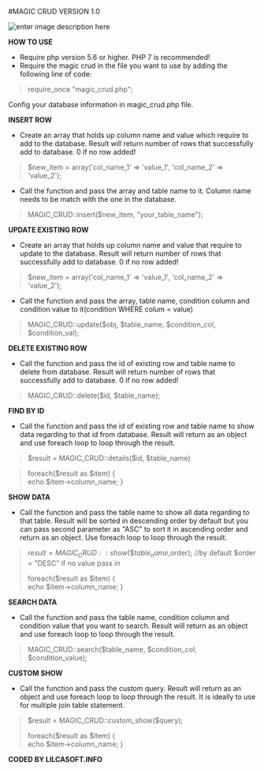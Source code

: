 #MAGIC CRUD VERSION 1.0

![enter image description here](https://i.pinimg.com/originals/9e/70/23/9e702332666f07618880611dd502fc9e.png)

**HOW TO USE**
- Require php version 5.6 or higher. PHP 7 is recommended!
- Require the magic crud  in the file you want to use by adding the following line of code:

>  require_once "magic_crud.php";

Config your database information in magic_crud.php file.


**INSERT ROW**

- Create an array that holds up column name and value which require to add to the database. Result will return number of rows that successfully add to database. 0 if no row added!

> \$new_item = array('col_name_1' => 'value_1', 	   'col_name_2' => 'value_2');

- Call the function and pass the array and table name to it. Column name needs to be match with the one in the database.

> MAGIC_CRUD::insert(\$new_item, "your_table_name");


**UPDATE EXISTING ROW**

- Create an array that holds up column name and value that require to update to the database. Result will return number of rows that successfully add to database. 0 if no row added!

> \$new_item = array('col_name_1' => 'value_1', 'col_name_2' => 'value_2');

- Call the function and pass the array, table name, condition column and condition value to it(condition WHERE colum = value)

> MAGIC_CRUD::update($obj, $table_name, $condition_col, $condition_val);

**DELETE EXISTING ROW**

- Call the function and pass the id of existing row and table name to delete from database. Result will return number of rows that successfully add to database. 0 if no row added!

> MAGIC_CRUD::delete($id, $table_name);

**FIND BY ID**

- Call the function and pass the id of existing row and table name to show data regarding to that id from database. Result will return as an object and use foreach loop to loop through the result.

> \$result = MAGIC_CRUD::details($id, $table_name)

> foreach($result as $item) { 	
> echo $item->column_name;
> }

**SHOW DATA**

- Call the function and pass the table name to show all data regarding to that table. Result will be sorted in descending order by default but you can pass second parameter as "ASC" to sort it in ascending order and return as an object. Use foreach loop to loop through the result.

> $result = MAGIC_CRUD::show(\$table_name,$order); //by default $order = "DESC" if no value pass in
>
> foreach($result as $item) { 	
> echo $item->column_name;
> }

**SEARCH DATA**

- Call the function and pass the table name, condition column and condition value that you want to search. Result will return as an object and use foreach loop to loop through the result.

> MAGIC_CRUD::search(\$table_name, $condition_col, $condition_value);

**CUSTOM SHOW**

- Call the function and pass the custom query. Result will return as an object and use foreach loop to loop through the result. It is ideally to use for multiple join table statement.

> \$result = MAGIC_CRUD::custom_show($query);
>
> foreach($result as $item) { 	
> echo $item->column_name;
> }


**CODED BY LILCASOFT.INFO**
